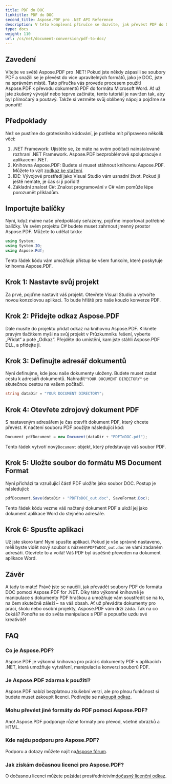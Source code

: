 ```yaml
---
title: PDF do DOC
linktitle: PDF do DOC
second_title: Aspose.PDF pro .NET API Reference
description: V této komplexní příručce se dozvíte, jak převést PDF do DOC pomocí Aspose.PDF for .NET. Zahrnuty pokyny a tipy krok za krokem.
type: docs
weight: 110
url: /cs/net/document-conversion/pdf-to-doc/
---
```

## Zavedení

Vítejte ve světě Aspose.PDF pro .NET! Pokud jste někdy zápasili se soubory PDF a snažili se je převést do více upravitelných formátů, jako je DOC, jste na správném místě. Tato příručka vás provede procesem použití Aspose.PDF k převodu dokumentů PDF do formátu Microsoft Word. Ať už jste zkušený vývojář nebo teprve začínáte, tento tutoriál je navržen tak, aby byl přímočarý a poutavý. Takže si vezměte svůj oblíbený nápoj a pojďme se ponořit!

## Předpoklady

Než se pustíme do groteskního kódování, je potřeba mít připraveno několik věcí:

1. .NET Framework: Ujistěte se, že máte na svém počítači nainstalované rozhraní .NET Framework. Aspose.PDF bezproblémově spolupracuje s aplikacemi .NET.
2.  Knihovna Aspose.PDF: Budete si muset stáhnout knihovnu Aspose.PDF. Můžete to vzít z[odkaz ke stažení](https://releases.aspose.com/pdf/net/).
3. IDE: Vývojové prostředí jako Visual Studio vám usnadní život. Pokud ji ještě nemáte, je čas si ji pořídit!
4. Základní znalost C#: Znalost programování v C# vám pomůže lépe porozumět příkladům.

## Importujte balíčky

Nyní, když máme naše předpoklady seřazeny, pojďme importovat potřebné balíčky. Ve svém projektu C# budete muset zahrnout jmenný prostor Aspose.PDF. Můžete to udělat takto:

```csharp
using System;
using System.IO;
using Aspose.Pdf;
```

Tento řádek kódu vám umožňuje přístup ke všem funkcím, které poskytuje knihovna Aspose.PDF.

## Krok 1: Nastavte svůj projekt

Za prvé, pojďme nastavit váš projekt. Otevřete Visual Studio a vytvořte novou konzolovou aplikaci. To bude hřiště pro naše kouzlo konverze PDF.

## Krok 2: Přidejte odkaz Aspose.PDF

Dále musíte do projektu přidat odkaz na knihovnu Aspose.PDF. Klikněte pravým tlačítkem myši na svůj projekt v Průzkumníku řešení, vyberte „Přidat“ a poté „Odkaz“. Přejděte do umístění, kam jste stáhli Aspose.PDF DLL, a přidejte ji.

## Krok 3: Definujte adresář dokumentů

 Nyní definujme, kde jsou naše dokumenty uloženy. Budete muset zadat cestu k adresáři dokumentů. Nahradit`"YOUR DOCUMENT DIRECTORY"` se skutečnou cestou na vašem počítači.

```csharp
string dataDir = "YOUR DOCUMENT DIRECTORY";
```

## Krok 4: Otevřete zdrojový dokument PDF

S nastaveným adresářem je čas otevřít dokument PDF, který chcete převést. K načtení souboru PDF použijte následující kód:

```csharp
Document pdfDocument = new Document(dataDir + "PDFToDOC.pdf");
```

 Tento řádek vytvoří nový`Document` objekt, který představuje váš soubor PDF.

## Krok 5: Uložte soubor do formátu MS Document Format

Nyní přichází ta vzrušující část! PDF uložíte jako soubor DOC. Postup je následující:

```csharp
pdfDocument.Save(dataDir + "PDFToDOC_out.doc", SaveFormat.Doc);
```

Tento řádek kódu vezme váš načtený dokument PDF a uloží jej jako dokument aplikace Word do stejného adresáře.

## Krok 6: Spusťte aplikaci

Už jste skoro tam! Nyní spusťte aplikaci. Pokud je vše správně nastaveno, měli byste vidět nový soubor s názvem`PDFToDOC_out.doc` ve vámi zadaném adresáři. Otevřete to a voilà! Váš PDF byl úspěšně převeden na dokument aplikace Word.

## Závěr

A tady to máte! Právě jste se naučili, jak převádět soubory PDF do formátu DOC pomocí Aspose.PDF for .NET. Díky této výkonné knihovně je manipulace s dokumenty PDF hračkou a umožňuje vám soustředit se na to, na čem skutečně záleží – na váš obsah. Ať už převádíte dokumenty pro práci, školu nebo osobní projekty, Aspose.PDF vám drží záda. Tak na co čekáš? Ponořte se do světa manipulace s PDF a popusťte uzdu své kreativitě!

## FAQ

### Co je Aspose.PDF?
Aspose.PDF je výkonná knihovna pro práci s dokumenty PDF v aplikacích .NET, která umožňuje vytváření, manipulaci a konverzi souborů PDF.

### Je Aspose.PDF zdarma k použití?
 Aspose.PDF nabízí bezplatnou zkušební verzi, ale pro plnou funkčnost si budete muset zakoupit licenci. Podívejte se na[koupit odkaz](https://purchase.aspose.com/buy).

### Mohu převést jiné formáty do PDF pomocí Aspose.PDF?
Ano! Aspose.PDF podporuje různé formáty pro převod, včetně obrázků a HTML.

### Kde najdu podporu pro Aspose.PDF?
 Podporu a dotazy můžete najít na[Aspose fórum](https://forum.aspose.com/c/pdf/10).

### Jak získám dočasnou licenci pro Aspose.PDF?
 O dočasnou licenci můžete požádat prostřednictvím[dočasný licenční odkaz](https://purchase.aspose.com/temporary-license/).